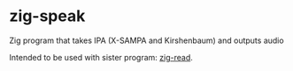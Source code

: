 # zig-speak
Zig program that takes IPA (X-SAMPA and Kirshenbaum) and outputs audio

Intended to be used with sister program: [zig-read](https://github.com/masoncowen/zig-read).
